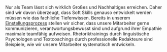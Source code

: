 ﻿Nur als Team lässt sich wirklich Großes und Nachhaltiges erreichen. Daher sind wir davon überzeugt, dass Soft Skills
genauso entwickelt werden müssen wie das fachliche Tiefenwissen. Bereits in unserem [Einstellungsprozess](/career)
stellen wir sicher, dass unsere Mitarbeiter gerne kommunizieren, verantwortungsbewusst sind und aufgrund
ihrer Empathie maximale teamfähig aufweisen. Rhetoriktrainings durch linguistische Psychologen und Textcoachings durch
professionelle Redakteure sind Beispiele, wie wir unsere Mitarbeiter systematisch entwickeln.
